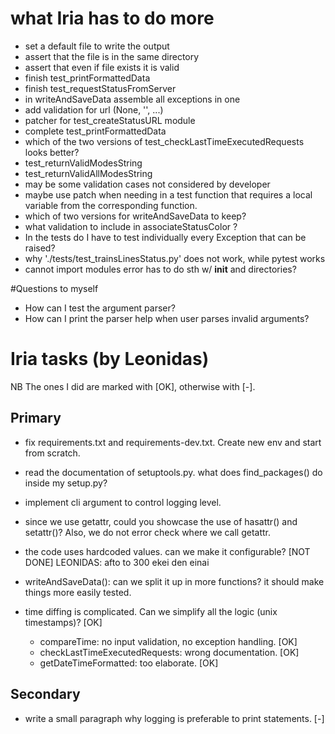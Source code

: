 # what Iria has to do more

- set a default file to write the output
- assert that the file is in the same directory
- assert that even if file exists it is valid
- finish test_printFormattedData
- finish test_requestStatusFromServer
- in writeAndSaveData assemble all exceptions in one
- add validation for url (None, '', ...)
- patcher for test_createStatusURL module
- complete test_printFormattedData
- which of the two versions of test_checkLastTimeExecutedRequests looks better?
- test_returnValidModesString
- test_returnValidAllModesString
- may be some validation cases not considered by developer
- maybe use patch when needing in a test function that requires 
  a local variable from the corresponding function.
- which of two versions for writeAndSaveData to keep?
- what validation to include in associateStatusColor ?
- In the tests do I have to test individually every Exception that can be raised?
- why './tests/test_trainsLinesStatus.py' does not work, while pytest works
- cannot import modules error has to do sth w/ __init__ and directories?

#Questions to myself
- How can I test the argument parser?
- How can I print the parser help when user parses invalid arguments?

# Iria tasks (by Leonidas)
NB The ones I did are marked with [OK], otherwise with [-].

## Primary
- fix requirements.txt and requirements-dev.txt. Create new env and start from scratch. 
- read the documentation of setuptools.py. what does find_packages() do inside my setup.py?
- implement cli argument to control logging level.

- since we use getattr, could you showcase the use of hasattr() and
  setattr()? Also, we do not error check where we call getattr.

- the code uses hardcoded values. can we make it configurable? [NOT DONE]
  LEONIDAS: afto to 300 ekei den einai 

- writeAndSaveData(): can we split it up in more functions? it should make things more easily tested.

- time diffing is complicated. Can we simplify all the logic (unix timestamps)? [OK]
  - compareTime: no input validation, no exception handling. [OK]
  - checkLastTimeExecutedRequests: wrong documentation. [OK]
  - getDateTimeFormatted: too elaborate. [OK]


## Secondary
- write a small paragraph why logging is preferable to print statements. [-]
